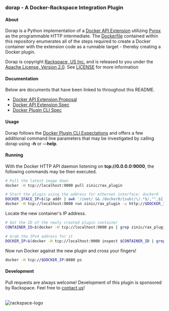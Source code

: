 ### dorap - A Docker-Rackspace Integration Plugin

#### About

Dorap is a Python implementation of a [Docker API Extension](doc/docker_api_extensions.md)
utilizing [Pyrox](http://github.com/zinic/pyrox) as the programmable HTTP
intermediate. The [Dockerfile](Dockerfile) contained within this repository
enumerates all of the steps required to create a Docker container with the
extension code as a runnable target - thereby creating a Docker plugin.

Dorap is copyright [Rackspace, US Inc.](http://www.rackspace.com/) and is
released to you under the [Apache License, Version 2.0](http://www.apache.org/licenses/LICENSE-2.0.html).
See [LICENSE](LICENSE) for more information


#### Documentation

Below are documents that have been linked to throughout this README.

* [Docker API Extension Proposal](doc/docker_api_extensions.md)
* [Docker API Extension Spec](doc/docker_extension_enumeration.md)
* [Docker Plugin CLI Spec](doc/docker_plugin_cli_contract.md)


#### Usage

Dorap follows the [Docker Plugin CLI Expectations](doc/docker_plugin_cli_contract.md)
and offers a few additional command line parameters that may be investigated
by calling dorap using **-h** or **--help**.


#### Running

With the Docker HTTP API daemon listening on **tcp://0.0.0.0:9000**, the following commands
may be then executed.

```bash
# Pull the latest image down
docker -H tcp://localhost:9000 pull zinic/rax_plugin

# Start the plugin using the address for ethernet interface: docker0
DOCKER_IFACE_IP=$(ip addr | awk '/inet/ && /docker0/{sub(/\/.*$/,"",$2); print $2}')
docker -H tcp://localhost:9000 run zinic/rax_plugin -u http://$DOCKER_IFACE_IP:9000 start
```

Locate the new container's IP address.

```bash
# Get the ID of the newly created plugin container
CONTAINER_ID=$(docker -H tcp://localhost:9000 ps | grep zinic/rax_plugin | awk '{print $1}')

# Grab the IPv4 address for it
DOCKER_IP=$(docker -H tcp://localhost:9000 inspect $CONTAINER_ID | grep IPAddress | cut -d '"' -f 4)
```

Now run Docker against the new plugin and cross your fingers!

```bash
docker -H tcp://$DOCKER_IP:8080 ps
```

#### Development

Pull requests are always welcome! Development of this plugin is sponsored by Rackspace. Feel free to [contact us](mailto:containers@rackspace.com)!

<br />
<img src="http://c15162226.r26.cf2.rackcdn.com/Rackspace_Cloud_Company_Logo_clr_300x109.jpg" alt="rackspace-logo" />
